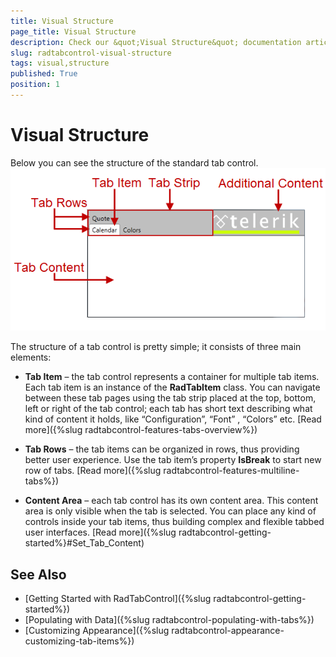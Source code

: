 ```yaml
---
title: Visual Structure
page_title: Visual Structure
description: Check our &quot;Visual Structure&quot; documentation article for the RadTabControl {{ site.framework_name }} control.
slug: radtabcontrol-visual-structure
tags: visual,structure
published: True
position: 1
---
```


# Visual Structure

Below you can see the structure of the standard tab control.
![radtabcontrol visual-structure](images/radtabcontrol_visual-structure.png)

The structure of a tab control is pretty simple; it consists of three main elements:

* __Tab Item__ – the tab control represents a container for multiple tab items. Each tab item is an instance of the __RadTabItem__ class. You can navigate between these tab pages using the tab strip placed at the top, bottom, left or right of the tab control; each tab has short text describing what kind of content it holds, like “Configuration”, “Font” , “Colors” etc. [Read more]({%slug radtabcontrol-features-tabs-overview%})

* __Tab Rows__ – the tab items can be organized in rows, thus providing better user experience. Use the tab item’s property __IsBreak__ to start new row of tabs. [Read more]({%slug radtabcontrol-features-multiline-tabs%})

* __Content Area__ – each tab control has its own content area. This content area is only visible when the tab is selected. You can place any kind of controls inside your tab items, thus building complex and flexible tabbed user interfaces. [Read more]({%slug radtabcontrol-getting-started%}#Set_Tab_Content)

## See Also  
 * [Getting Started with RadTabControl]({%slug radtabcontrol-getting-started%})
 * [Populating with Data]({%slug radtabcontrol-populating-with-tabs%})
 * [Customizing Appearance]({%slug radtabcontrol-appearance-customizing-tab-items%})
